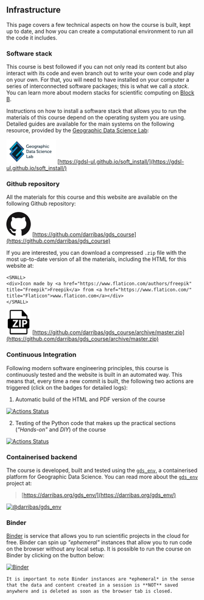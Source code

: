 
## Infrastructure

This page covers a few technical aspects on how the course is built, kept up to date, and how you can create a computational environment to run all the code it includes.

### Software stack

This course is best followed if you can not only read its content but also interact with its code and even branch out to write your own code and play on your own. For that, you will need to have installed on your computer a series of interconnected software packages; this is what we call a *stack*. You can learn more about modern stacks for scientific computing on [Block B](bB/concepts_B). 

Instructions on how to install a software stack that allows you to run the materials of this course depend on the operating system you are using. Detailed guides are available for the main systems on the following resource, provided by the [Geographic Data Science Lab](https://www.liverpool.ac.uk/geographic-data-science/):

[<img alt="@gdsl-ul/soft_install" width=130px height=65px style="border-width:0" src="figs/gdsl.png" />](https://gdsl-ul.github.io/soft_install/)
[https://gdsl-ul.github.io/soft_install/](https://gdsl-ul.github.io/soft_install/)

### Github repository

All the materials for this course and this website are available on the following Github repository:

[<img alt="@darribas/gds_course" style="border-width:0" src="figs/GitHub-Mark-64px.png" />](https://github.com/darribas/gds_course)
[https://github.com/darribas/gds_course](https://github.com/darribas/gds_course)

If you are interested, you can download a compressed `.zip` file with the most up-to-date version of all the materials, including the HTML for this website at:

```{margin}
<SMALL>
<div>Icon made by <a href="https://www.flaticon.com/authors/freepik" title="Freepik">Freepik</a> from <a href="https://www.flaticon.com/" title="Flaticon">www.flaticon.com</a></div>
</SMALL>
```

[<img alt="@darribas/gds_course_zip" style="border-width:0" src="figs/zip-file-format.png" />](https://github.com/darribas/gds_course/archive/master.zip)
[https://github.com/darribas/gds_course/archive/master.zip](https://github.com/darribas/gds_course/archive/master.zip)

### Continuous Integration

Following modern software engineering principles, this course is continuously tested and the website is built in an automated way. This means that, every time a new commit is built, the following two actions are triggered (click on the badges for detailed logs):

1. Automatic build of the HTML and PDF version of the course

[![Actions Status](https://github.com/darribas/gds_course/workflows/Build%20Jupyter%20book/badge.svg)](https://github.com/darribas/gds_course/actions?query=workflow%3A%22Build+Jupyter+book%22)

2. Testing of the Python code that makes up the practical sections (*"Hands-on"* and *DIY*) of the course

[![Actions Status](https://github.com/darribas/gds_course/workflows/Test%20GDS%20Course/badge.svg)](https://github.com/darribas/gds_course/actions?query=workflow%3A%22Test+GDS+Course%22)

### Containerised backend

The course is developed, built and tested using the [`gds_env`](https://darribas.org/gds_env/), a containerised platform for Geographic Data Science. You can read more about the [`gds_env`](https://darribas.org/gds_env/) project at:

> [https://darribas.org/gds_env/](https://darribas.org/gds_env/)

[<img alt="@darribas/gds_env" width=200px height=65px style="border-width:0" src="https://github.com/darribas/gds_env/raw/master/website/logo.png" />](https://darribas.org/gds_env/)

### Binder

[Binder](https://mybinder.org/) is service that allows you to run scientific projects in the cloud for free. Binder can spin up *"ephemeral"* instances that allow you to run code on the browser without any local setup. It is possible to run the course on Binder by clicking on the button below:

[![Binder](https://mybinder.org/badge_logo.svg)](https://mybinder.org/v2/gh/darribas/gds_course/master)

```{warning}
It is important to note Binder instances are *ephemeral* in the sense that the data and content created in a session is **NOT** saved anywhere and is deleted as soon as the browser tab is closed.
```